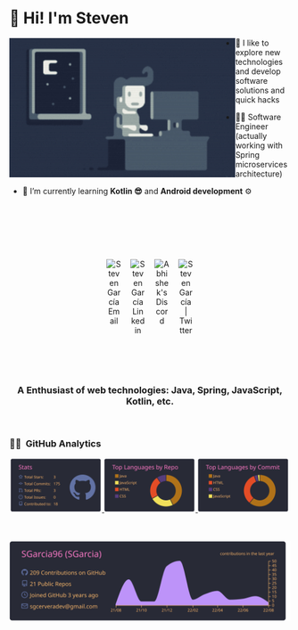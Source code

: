 <h1>👋 Hi! I'm Steven</h1>

<div>
<img class="profile" align="left" src="https://raw.githubusercontent.com/AVS1508/AVS1508/master/assets/Night-Coding.gif" alt="Github profile avatar" height="250px"/>

- 🔭  I like to explore new technologies and develop software solutions and quick hacks

- 👨‍💻  Software Engineer (actually working with Spring microservices architecture)

- 🌱  I’m currently learning **Kotlin 😎** and **Android development** ⚙️
</div>
<br /><br /><br /><br />

<div align="center" style="margin: 2rem auto;">
<p align="center" style="display: flex; justify-content: center; gap: 1rem;">
    <a href="mailto:stevengarciasb@gmail.com">
    <img align="left" alt="Steven García Email" width="27px" src="https://img.icons8.com/doodle/48/000000/gmail.png"/></a>
    <a target="_blank" href="https://www.linkedin.com/in/sgarciadev">
    <img align="left" alt="Steven García Linkedin" width="27px" src="https://img.icons8.com/doodle/48/000000/linkedin--v2.png" />
    </a>
    <a href="https://discordapp.com/users/NakedGarcia#0201">
    <img align="left" alt="Abhishek's Discord" width="27px" src="https://raw.githubusercontent.com/peterthehan/peterthehan/master/assets/discord.svg" />
    </a>
    <a href="https://twitter.com/SGarciadev">
    <img align="left" alt="Steven García | Twitter" width="27px" src="https://img.icons8.com/cotton/64/000000/twitter.png" />
    </a>
</p>
</div>
<br /><br />
<div align="center">
<h3 align="center">A Enthusiast of web technologies: Java, Spring, JavaScript, Kotlin, etc.</h3>
</div>

<br />

### 🤝🏻 &nbsp;GitHub Analytics

<div align="center" >
<a  href="https://github.com/SGarcia96">
<img src="https://raw.githubusercontent.com/SGarcia96/SGarcia96/main/profile-summary-card-output/dracula/3-stats.svg" width="32.5%">
<img src="https://raw.githubusercontent.com/SGarcia96/SGarcia96/main/profile-summary-card-output/dracula/1-repos-per-language.svg" width="32.5%">
<img src="https://raw.githubusercontent.com/SGarcia96/SGarcia96/main/profile-summary-card-output/dracula/2-most-commit-language.svg" width="32.5%">
</a>
</div>

<br />

<div align="center" style="text-align: center; margin: 2rem auto;">
<img align="center" src="https://raw.githubusercontent.com/SGarcia96/SGarcia96/main/profile-summary-card-output/dracula/0-profile-details.svg" >
</div>
